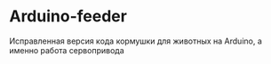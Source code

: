 # Arduino-feeder
Исправленная версия кода кормушки для животных на Arduino, а именно работа сервопривода
